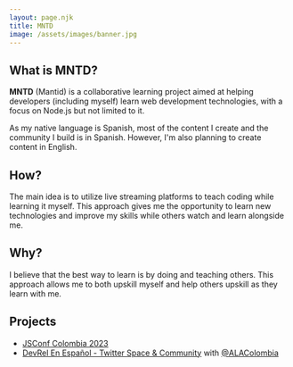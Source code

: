 ```yaml
---
layout: page.njk
title: MNTD
image: /assets/images/banner.jpg
---
```

## What is MNTD?

**MNTD** (Mantid) is a collaborative learning project aimed at helping developers (including myself) learn web development technologies, with a focus on Node.js but not limited to it.

As my native language is Spanish, most of the content I create and the community I build is in Spanish. However, I'm also planning to create content in English.

## How?

The main idea is to utilize live streaming platforms to teach coding while learning it myself. This approach gives me the opportunity to learn new technologies and improve my skills while others watch and learn alongside me.

## Why?

I believe that the best way to learn is by doing and teaching others. This approach allows me to both upskill myself and help others upskill as they learn with me.

## Projects

* [JSConf Colombia 2023](https://jsconf.co)
* [DevRel En Español - Twitter Space & Community](https://twitter.com/i/communities/1515390096446570497) with [@ALAColombia](https://twitter.com/ALAColombia)
